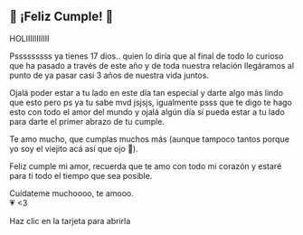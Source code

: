 <!DOCTYPE html>
<html lang="es">
<head>
  <meta charset="UTF-8" />
  <meta name="viewport" content="width=device-width, initial-scale=1.0"/>
  <title>Feliz Cumple</title>
  <link rel="stylesheet" href="style.css" />
</head>
<body>
  <div class="background">
    <div class="card-container" onclick="flipCard(this)">
      <div class="card">
        <div class="card-front">
          <h2>💖 ¡Feliz Cumple! 💖</h2>
        </div>
        <div class="card-back">
          <div class="message">
            <p>HOLIIIIIIIIIII</p>
            <p>
              Psssssssss ya tienes 17 dios.. quien lo diría que al final de todo lo curioso que ha pasado a través de este año y de toda nuestra relación llegáramos al punto de ya pasar casi 3 años de nuestra vida juntos.
            </p>
            <p>
              Ojalá poder estar a tu lado en este día tan especial y darte algo más lindo que esto pero ps ya tu sabe mvd jsjsjs, igualmente psss que te digo te hago esto con todo el amor del mundo y ojalá algún día sí pueda estar a tu lado para darte el primer abrazo de tu cumple.
            </p>
            <p>
              Te amo mucho, que cumplas muchos más (aunque tampoco tantos porque yo soy el viejito acá así que ojo 👀).
            </p>
            <p>
              Feliz cumple mi amor, recuerda que te amo con todo mi corazón y estaré para ti todo el tiempo que sea posible.
            </p>
            <p>Cuídateme muchoooo, te amooo. <br />💗 &lt;3</p>
          </div>
        </div>
      </div>
    </div>
    <div class="hint">Haz clic en la tarjeta para abrirla</div>
  </div>
  <script>
    function flipCard(card) {
      card.classList.toggle("flipped");
    }
  </script>
</body>
</html>
